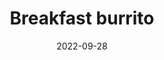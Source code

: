 ---
title: Breakfast burrito
type: Social
date: 2022-09-28
time: '09:30'
room: Side
lead: Donec sed libero vel tortor tristique elementum. Suspendisse nec venenatis leo. Integer volutpat dignissim condimentum. Donec consequat nisi dui, in eleifend orci placerat vel.
---